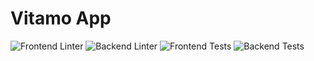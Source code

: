 # Vitamo App

![Frontend Linter](https://github.com/leshawn-rice/vitamo/actions/workflows/lint-frontend.yml/badge.svg)
![Backend Linter](https://github.com/leshawn-rice/vitamo/actions/workflows/lint-backend.yml/badge.svg)
![Frontend Tests](https://github.com/leshawn-rice/vitamo/actions/workflows/test-frontend.yml/badge.svg)
![Backend Tests](https://github.com/leshawn-rice/vitamo/actions/workflows/test-backend.yml/badge.svg)


